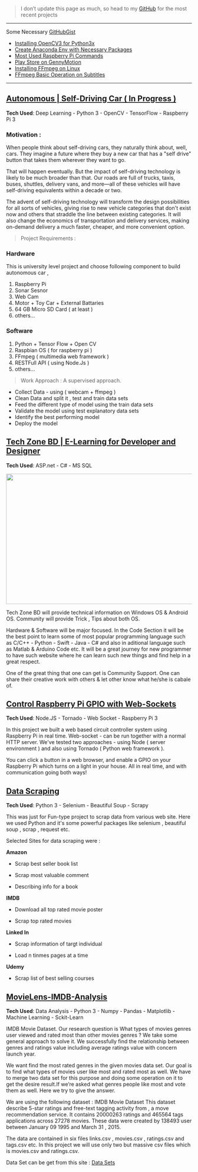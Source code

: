 
> I don’t update this page as much, so head to my [GitHub](https://github.com/iphton) for the most recent projects

---

Some Necessary [GitHubGist](https://gist.github.com/iphton) 
- [Installing OpenCV3 for Python3x](https://gist.github.com/iphton/4af8e9a3accfdcf2511ee4ced26a1d77)
- [Create Anaconda Env with Necessary Packages](https://gist.github.com/iphton/ecf250c2d49af73fdeb92982723d7016)
- [Most Used Raspberry Pi Commands](https://gist.github.com/iphton/92c29a45ffdd73b0e327301840e9b3b3)
- [Play Store on GennyMotion](https://gist.github.com/iphton/dd4fcbf4e1c3fe809ba01cfe2d6a0892)
- [Installing FFmpeg on Linux](https://gist.github.com/iphton/1a251a673a3eeb985930392ea4440f74)
- [FFmpeg Basic Operation on Subtitles](https://gist.github.com/iphton/7d5511941970e8b448453980f47f9ec3)

---

## [Autonomous | Self-Driving Car ( In Progress )](https://github.com/iphton/Self-Driving-Car)
**Tech Used**: Deep Learning - Python 3 - OpenCV - TensorFlow - Raspberry Pi 3 

### Motivation :
When people think about self-driving cars, they naturally think about, well, cars. They imagine a future where they buy a new car that has a "self drive" button that takes them wherever they want to go.

That will happen eventually. But the impact of self-driving technology is likely to be much broader than that. Our roads are full of trucks, taxis, buses, shuttles, delivery vans, and more—all of these vehicles will have self-driving equivalents within a decade or two.

The advent of self-driving technology will transform the design possibilities for all sorts of vehicles, giving rise to new vehicle categories that don't exist now and others that straddle the line between existing categories. It will also change the economics of transportation and delivery services, making on-demand delivery a much faster, cheaper, and more convenient option.

> Project Requirements :

### Hardware
This is university level project and choose following component to build autonomous car ,

1. Raspberry Pi
2. Sonar Sesnor
3. Web Cam 
4. Motor + Toy Car + External Battaries
6. 64 GB Micro SD Card ( at least ) 
7. others...

### Software 

1. Python + Tensor Flow + Open CV
2. Raspbian OS ( for raspberry pi )
3. FFmpeg ( multimedia web framework )
4. RESTFull API ( using Node.Js )
5. others...

> Work Approach : A supervised approach.

- Collect Data - using ( webcam + ffmpeg )
- Clean Data and split it , test and train data sets
- Feed the different type of model using the train data sets
- Validate the model using test explanatory data sets
- Identify the best performing model
- Deploy the model



## [Tech Zone BD | E-Learning for Developer and Designer](https://github.com/iphton/Tech-Zone)
**Tech Used**: ASP.net - C# - MS SQL

<p align="center">
  <img width="700" height="353" src="https://user-images.githubusercontent.com/17668390/39472389-d9a0a538-4cfd-11e8-8b99-f6bfe3e3f9c6.jpg">
</p>


Tech Zone BD will provide technical information on Windows OS & Android OS. Community will provide Trick , Tips about both OS.

Hardware & Software will be major focused. In the Code Section it will be the best point to learn some of most popular programming language such as C/C++ - Python - Swift - Java - C# and also in aditional language such as Matlab & Arduino Code etc. It will be a great journey for new programmer to have such website where he can learn such new things and find help in a great respect.

One of the great thing that one can get is Community Support. One can share their creative work with others & let other know what he/she is cabale of.



## [Control Raspberry Pi GPIO with Web-Sockets](https://github.com/iphton/Raspberry-Pi-WebSocket)
**Tech Used**: Node.JS - Tornado - Web Socket - Raspberry Pi 3

In this project we built a web based circuit controller system using Raspberry Pi in real time. Web-socket - can be run together with a normal HTTP server. We've tested two approaches - using Node ( server environment ) and also using Tornado ( Python web framework ).

You can click a button in a web browser, and enable a GPIO on your Raspberry Pi which turns on a light in your house. All in real time, and with communication going both ways!



## [Data Scraping](https://github.com/iphton/Data-Scraping)
**Tech Used**: Python 3 - Selenium - Beautiful Soup - Scrapy

This was just for Fun-type project to scrap data from various web site. Here we used Python and it's some powerful packages like selenium , beautiful soup , scrap , request etc.

Selected Sites for data scraping were : 

**Amazon**

- Scrap best seller book list

- Scrap most valuable comment

- Describing info for a book

**IMDB**

- Download all top rated movie poster

- Scrap top rated movies

**Linked In**

- Scrap information of targt individual

- Load n tinmes pages at a time

**Udemy**

- Scrap list of best selling courses



## [MovieLens-IMDB-Analysis](https://github.com/iphton/MovieLens-IMDB-Analysis)
**Tech Used**: Data Analysis - Python 3 - Numpy - Pandas - Matplotlib - Machine Learning - Sckit-Learn

IMDB Movie Dataset. Our research question is What types of movies genres user viewed and rated most than other movies genres ? We take some general approach to solve it. We successfully find the relationship between genres and ratings value including average ratings value with concern launch year.

We want find the most rated genres in the given movies data set. Our goal is to find what types of movies user like most and rated most as well. We have to merge two data set for this purpose and doing some operation on it to get the desire result.If we’re asked what genres people like most and vote them as well. Here we try to give the answer.

We are using the following dataset : IMDB Movie Dataset This dataset describe 5-star ratings and free-text tagging activity from , a move recommendation service. It contains 20000263 ratings and 465564 tags applications across 27278 movies. These data were created by 138493 user between January 09 1995 and March 31 , 2015.

The data are contained in six files links.csv , movies.csv , ratings.csv and tags.csv etc. In this project we will use only two but massive csv files which is movies.csv and ratings.csv.

Data Set can be get from this site : [Data Sets](http://grouplens.org/datasets/)
